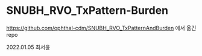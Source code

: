 # SNUBH_RVO_TxPattern-Burden
https://github.com/ophthal-cdm/SNUBH_RVO_TxPatternAndBurden 에서 옮긴 repo

2022.01.05 최서윤
